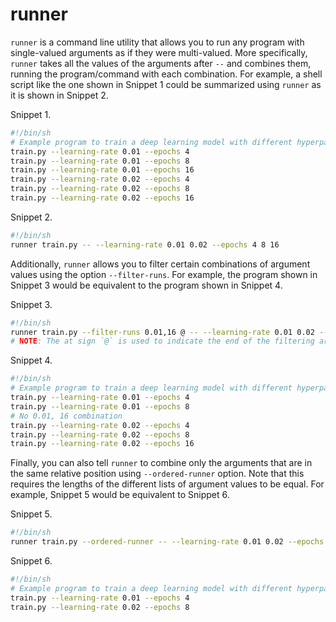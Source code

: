 # runner

`runner` is a command line utility that allows you to run any program with single-valued arguments as if they were multi-valued.
More specifically, `runner` takes all the values of the arguments after `--` and combines them, running the program/command with each combination.
For example, a shell script like the one shown in Snippet 1 could be summarized using `runner` as it is shown in Snippet 2.

Snippet 1.
```sh
#!/bin/sh
# Example program to train a deep learning model with different hyperparameters:
train.py --learning-rate 0.01 --epochs 4
train.py --learning-rate 0.01 --epochs 8
train.py --learning-rate 0.01 --epochs 16
train.py --learning-rate 0.02 --epochs 4
train.py --learning-rate 0.02 --epochs 8
train.py --learning-rate 0.02 --epochs 16
```

Snippet 2.
```sh
#!/bin/sh
runner train.py -- --learning-rate 0.01 0.02 --epochs 4 8 16
```


Additionally, `runner` allows you to filter certain combinations of argument values using the option `--filter-runs`.
For example, the program shown in Snippet 3 would be equivalent to the program shown in Snippet 4.


Snippet 3.
```sh
#!/bin/sh
runner train.py --filter-runs 0.01,16 @ -- --learning-rate 0.01 0.02 --epochs 4 8 16
# NOTE: The at sign `@` is used to indicate the end of the filtering arguments.
```

Snippet 4.
```sh
#!/bin/sh
# Example program to train a deep learning model with different hyperparameters:
train.py --learning-rate 0.01 --epochs 4
train.py --learning-rate 0.01 --epochs 8
# No 0.01, 16 combination
train.py --learning-rate 0.02 --epochs 4
train.py --learning-rate 0.02 --epochs 8
train.py --learning-rate 0.02 --epochs 16
```

Finally, you can also tell `runner` to combine only the arguments that are in the same relative position using `--ordered-runner` option.
Note that this requires the lengths of the different lists of argument values to be equal. 
For example, Snippet 5 would be equivalent to Snippet 6.

Snippet 5.
```sh
#!/bin/sh
runner train.py --ordered-runner -- --learning-rate 0.01 0.02 --epochs 4 8
```

Snippet 6.
```sh
#!/bin/sh
# Example program to train a deep learning model with different hyperparameters:
train.py --learning-rate 0.01 --epochs 4
train.py --learning-rate 0.02 --epochs 8
```

